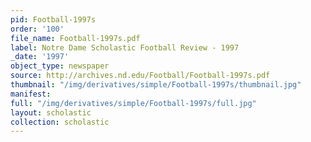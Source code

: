 ```yaml
---
pid: Football-1997s
order: '100'
file_name: Football-1997s.pdf
label: Notre Dame Scholastic Football Review - 1997
_date: '1997'
object_type: newspaper
source: http://archives.nd.edu/Football/Football-1997s.pdf
thumbnail: "/img/derivatives/simple/Football-1997s/thumbnail.jpg"
manifest:
full: "/img/derivatives/simple/Football-1997s/full.jpg"
layout: scholastic
collection: scholastic
---
```

